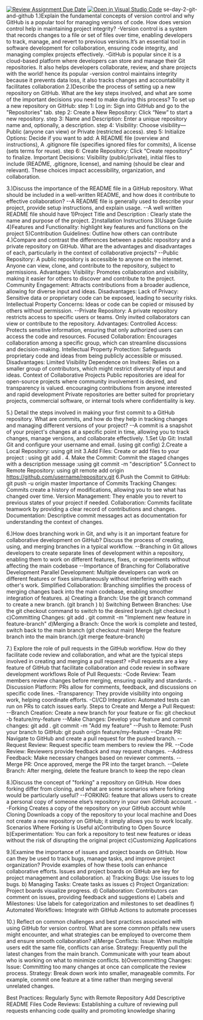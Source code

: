   [![Review Assignment Due Date](https://classroom.github.com/assets/deadline-readme-button-22041afd0340ce965d47ae6ef1cefeee28c7c493a6346c4f15d667ab976d596c.svg)](https://classroom.github.com/a/8wgCKhpZ)
[![Open in Visual Studio Code](https://classroom.github.com/assets/open-in-vscode-2e0aaae1b6195c2367325f4f02e2d04e9abb55f0b24a779b69b11b9e10269abc.svg)](https://classroom.github.com/online_ide?assignment_repo_id=16961109&assignment_repo_type=AssignmentRepo)
 se-day-2-git-and-github
1.)Explain the fundamental concepts of version control and why GitHub is a popular tool for managing versions of code. How does version control help in maintaining project integrity?
    -Version control is a system that records changes to a file or set of files over time, enabling developers to track, manage, and revert to previous versions.It’s an essential tool in 
     software development for collaboration, ensuring code integrity, and managing complex projects effectively.
    -GitHub is popular since it is a cloud-based platform where developers can store and manage their Git repositories. It also helps developers collaborate, review, and share projects 
     with the world! hence its popular
    -version control maintains integrity because it prevents data loss, it also tracks changes and accountability it facilitates collaboration
2.)Describe the process of setting up a new repository on GitHub. What are the key steps involved, and what are some of the important decisions you need to make during this process?
     To set up a new repository on GitHub:
   step 1: Log in: Sign into GitHub and go to the "Repositories" tab.
   step 2: Create a New Repository: Click “New” to start a new repository.
   step 3: Name and Description: Enter a unique repository name and, optionally, a description.
   step 4: Visibility: Choose visibility—Public (anyone can view) or Private (restricted access).
   step 5: Initialize Options: Decide if you want to add:
            A README file (overview and instructions),
            A .gitignore file (specifies ignored files for commits),
             A license (sets terms for reuse).
   step 6: Create Repository: Click “Create repository” to finalize.
Important Decisions:
Visibility (public/private), initial files to include (README, .gitignore, license), and naming (should be clear and relevant). These choices impact accessibility, organization, and collaboration.

3.)Discuss the importance of the README file in a GitHub repository. What should be included in a well-written README, and how does it contribute to effective collaboration?
   --A README file is generally used to describe your project, provide setup instructions, and explain usage.
   --A well written README file should have 1)Project Title and Description : Clearly state the name and purpose of the project.
                                            2)nstallation Instructions
                                            3)Usage Guide
                                            4)Features and Functionality: highlight key features and functions on the project
                                            5)Contribution Guidelines: Outline how others can contribute
4.)Compare and contrast the differences between a public repository and a private repository on GitHub. What are the advantages and disadvantages of each, particularly in the context of collaborative projects?
   --Public Repository: A public repository is accessible to anyone on the internet. Anyone can view, clone, and contribute to the repository, subject to permissions.
     Advantages:
   Visibility: Promotes collaboration and visibility, making it easier for others to discover and contribute to the project.
   Community Engagement: Attracts contributions from a broader audience, allowing for diverse input and ideas.
     Disadvantages:
   Lack of Privacy: Sensitive data or proprietary code can be exposed, leading to security risks.
   Intellectual Property Concerns: Ideas or code can be copied or misused by others without permission.
   --Private Repository: A private repository restricts access to specific users or teams. Only invited collaborators can view or contribute to the repository.
    Advantages:
     Controlled Access: Protects sensitive information, ensuring that only authorized users can access the code and resources.
      Focused Collaboration: Encourages collaboration among a specific group, which can streamline discussions and decision-making.
       Intellectual Property Protection: Safeguards proprietary code and ideas from being publicly accessible or misused.
  Disadvantages:
     Limited Visibility
     Dependence on Invitees: Relies on a smaller group of contributors, which might restrict diversity of input and ideas.
Context of Collaborative Projects
Public repositories are ideal for open-source projects where community involvement is desired, and transparency is valued. encouraging contributions from anyone interested and rapid development
Private repositories are better suited for proprietary projects, commercial software, or internal tools where confidentiality is key. 

5.) Detail the steps involved in making your first commit to a GitHub repository. What are commits, and how do they help in tracking changes and managing different versions of your project?
   --A commit is a snapshot of your project's changes at a specific point in time, allowing you to track changes, manage versions, and collaborate effectively.
1.Set Up Git: Install Git and configure your username and email. (using git config)
2.Create a Local Repository: using git init
3.Add Files: Create or add files to your project :  using git add .
4. Make the Commit: Commit the staged changes with a description  message :using git commit -m "description"
5.Connect to Remote Repository: using git remote add origin https://github.com/username/repository.git
6.Push the Commit to GitHub: git push -u origin master 
   Importance of Commits
Tracking Changes: Commits create a history of modifications, allowing you to see what has changed over time.
Version Management: They enable you to revert to previous states of your project if needed.
Collaboration: Commits facilitate teamwork by providing a clear record of contributions and changes.
Documentation: Descriptive commit messages act as documentation for understanding the context of changes.

6.)How does branching work in Git, and why is it an important feature for collaborative development on GitHub? Discuss the process of creating, using, and merging branches in a typical workflow.
--Branching in Git allows developers to create separate lines of development within a repository, enabling them to work on different features, fixes, or experiments without affecting the 
  main codebase
--Importance of Branching for Collaborative Development
    Parallel Development: Multiple developers can work on different features or fixes simultaneously without interfering with each other's work.
    Simplified Collaboration: Branching simplifies the process of merging changes back into the main codebase, enabling smoother integration of features.
a) Creating a Branch: Use the git branch command to create a new branch. (git branch <branch-name>)
b) Switching Between Branches: Use the git checkout command to switch to the desired branch.(git checkout <branch-name>)
c)Committing Changes: git add .
                      git commit -m "Implement new feature in feature-branch"
d)Merging a Branch: Once the work is complete and tested, switch back to the main branch (git checkout main)
                    Merge the feature branch into the main branch.(git merge feature-branch)
                    

7.) Explore the role of pull requests in the GitHub workflow. How do they facilitate code review and collaboration, and what are the typical steps involved in creating and merging a pull request?
  =Pull requests are a key feature of GitHub that facilitate collaboration and code review in software development workflows
Role of Pull Requests:
-Code Review: Team members review changes before merging, ensuring quality and standards.
-Discussion Platform: PRs allow for comments, feedback, and discussions on specific code lines.
-Transparency: They provide visibility into ongoing work, helping coordinate efforts.
-CI/CD Integration: Automated tests can run on PRs to catch issues early.
Steps to Create and Merge a Pull Request:
--Branch Creation: Create a new branch for your feature or fix: git checkout -b feature/my-feature
--Make Changes: Develop your feature and commit changes:  git add . git commit -m "Add my feature"
--Push to Remote: Push your branch to GitHub: git push origin feature/my-feature
--Create PR: Navigate to GitHub and create a pull request for the pushed branch.
--Request Review: Request specific team members to review the PR.
--Code Review: Reviewers provide feedback and may request changes.
--Address Feedback: Make necessary changes based on reviewer comments.
--Merge PR: Once approved, merge the PR into the target branch.
--Delete Branch: After merging, delete the feature branch to keep the repo clean

8.)Discuss the concept of "forking" a repository on GitHub. How does forking differ from cloning, and what are some scenarios where forking would be particularly useful?
--FORKING: feature that allows users to create a personal copy of someone else’s repository in your own GitHub account.
--Forking Creates a copy of the repository on your GitHub account while Cloning Downloads a copy of the repository to your local machine and Does not create a new repository on GitHub; 
  it simply allows you to work locally. 
Scenarios Where Forking is Useful
a)Contributing to Open Source
b)Experimentation: You can fork a repository to test new features or ideas without the risk of disrupting the original project
c)Customizing Applications 

9.)Examine the importance of issues and project boards on GitHub. How can they be used to track bugs, manage tasks, and improve project organization? Provide examples of how these tools can enhance collaborative efforts.
Issues and project boards on GitHub are key for project management and collaboration.
a) Tracking Bugs: Use issues to log bugs.
b) Managing Tasks: Create tasks as issues
c) Project Organization: Project boards visualize progress. 
d) Collaboration: Contributors can comment on issues, providing feedback and suggestions
e) Labels and Milestones: Use labels for categorization and milestones to set deadlines
f) Automated Workflows: Integrate with GitHub Actions to automate processes


10.) Reflect on common challenges and best practices associated with using GitHub for version control. What are some common pitfalls new users might encounter, and what strategies can be employed to overcome them and ensure smooth collaboration?
a)Merge Conflicts:
    Issue: When multiple users edit the same file, conflicts can arise.
    Strategy: Frequently pull the latest changes from the main branch. Communicate with your team about who is working on what to minimize conflicts.
b)Overcommitting Changes:
   Issue: Committing too many changes at once can complicate the review process.
   Strategy: Break down work into smaller, manageable commits. For example, commit one feature at a time rather than merging several unrelated changes.

Best Practices:
Regularly Sync with Remote Repository
Add Descriptive README Files
Code Reviews: Establishing a culture of reviewing pull requests enhancing code quality and promoting knowledge sharing




